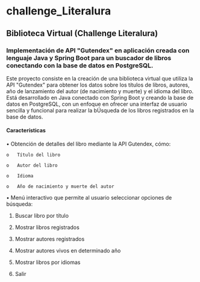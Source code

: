 # challenge_Literalura
## Biblioteca Virtual (Challenge Literalura)
### Implementación de API "Gutendex" en aplicación creada con lenguaje Java y Spring Boot para un buscador de libros conectando con la base de datos en PostgreSQL.

Este proyecto consiste en la creación de una biblioteca virtual que utiliza la API "Gutendex" para obtener los datos sobre los títulos de libros, autores, año de lanzamiento del autor (de nacimiento y muerte) y el idioma del libro.
Está desarrollado en Java conectado con Spring Boot y creando la base de datos en PostgreSQL, con un enfoque en ofrecer una interfaz de usuario sencilla y funcional para realizar la bÚsqueda de los libros registrados en la base de datos.

#### Características

•	Obtención de detalles del libro mediante la API Gutendex, cómo:

    o	Título del libro
    
    o	Autor del libro
    
    o	Idioma 
    
    o	Año de nacimiento y muerte del autor
    
•	Menú interactivo que permite al usuario seleccionar opciones de búsqueda:

  1)	Buscar libro por título
  2)	Mostrar libros registrados
  3)	Mostrar autores registrados
  4)	Mostrar autores vivos en determinado año
  5)	Mostrar libros por idiomas


  0)	Salir

